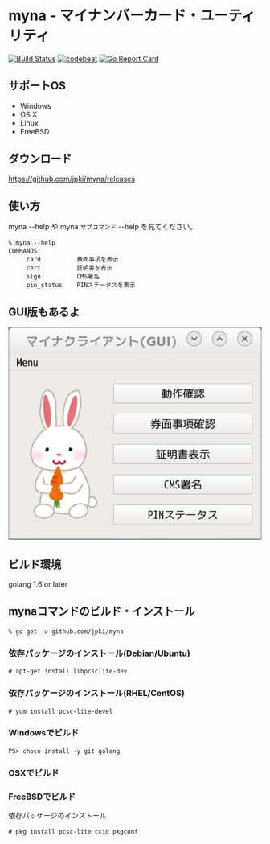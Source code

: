 myna - マイナンバーカード・ユーティリティ
==============================================

[![Build Status](https://travis-ci.org/jpki/myna.svg?branch=master)](https://travis-ci.org/jpki/myna)
[![codebeat](https://codebeat.co/badges/0bbab46f-5683-4848-92e7-eed36e660b0f)](https://codebeat.co/projects/github-com-jpki-myna-master)
[![Go Report Card](https://goreportcard.com/badge/jpki/myna)](https://goreportcard.com/report/jpki/myna)

## サポートOS

- Windows
- OS X
- Linux
- FreeBSD
## ダウンロード

<https://github.com/jpki/myna/releases>

## 使い方

myna --help や myna `サブコマンド` --help を見てください。

~~~
% myna --help
COMMANDS:
     card          券面事項を表示
     cert          証明書を表示
     sign          CMS署名
     pin_status    PINステータスを表示
~~~

## GUI版もあるよ

![mynaqt](mynaqt.png)

## ビルド環境

golang 1.6 or later

## mynaコマンドのビルド・インストール

~~~
% go get -u github.com/jpki/myna
~~~

### 依存パッケージのインストール(Debian/Ubuntu)

~~~
# apt-get install libpcsclite-dev
~~~

### 依存パッケージのインストール(RHEL/CentOS)

~~~
# yum install pcsc-lite-devel
~~~

### Windowsでビルド

~~~
PS> choco install -y git golang
~~~

### OSXでビルド

### FreeBSDでビルド

依存パッケージのインストール

~~~
# pkg install pcsc-lite ccid pkgconf
~~~
